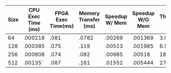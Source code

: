 |Size|CPU Exec Time (ms)| FPGA Exec Time(ms) | Memory Transfer (ms) | Speedup W/ Mem | Speedup W/O Mem | Throughput (MB/s)|
|----|------------------|--------------------|----------------------|----------------|-----------------|------------------|
|64| .000218 | .081 | .0782 | .00269 | .001369 | 3.066|
|128| .000385 | .075| .119| .00513| .001985| 6.593|
|256|.000808|.074 | .082 | .00985 | .00518 | 18.46 |
|512| .00135`| .087 |.161 | .01552| .005444 | 27.9025| 
